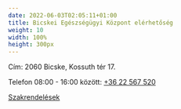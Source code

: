 ```yaml
---
date: 2022-06-03T02:05:11+01:00
title: Bicskei Egészségügyi Központ elérhetőség
weight: 10
width: 100%
height: 300px
---
```


Cím: 2060 Bicske, Kossuth tér 17.

Telefon 08:00 - 16:00 között: [+36 22 567 520](tel:+3622567520)

[Szakrendelések](szakrendelesek)
